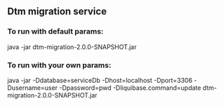 ## Dtm migration service

### To run with default params:
java -jar dtm-migration-2.0.0-SNAPSHOT.jar

### To run with your own params:
java -jar -Ddatabase=serviceDb -Dhost=localhost -Dport=3306 -Dusername=user -Dpassword=pwd
-Dliquibase.command=update dtm-migration-2.0.0-SNAPSHOT.jar